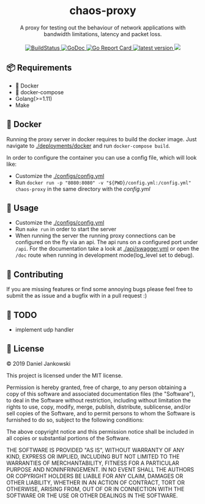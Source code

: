 <h1 align="center">chaos-proxy</h1>

<p align="center">
  A proxy for testing out the behaviour of network applications with bandwidth limitations, latency and packet loss.
  <br><br>
  <a href="https://cloud.drone.io/dj95/chaos-proxy">
    <img alt="BuildStatus" src="https://cloud.drone.io/api/badges/dj95/chaos-proxy/status.svg" />
  </a>
  <a href="https://godoc.org/github.com/dj95/chaos-proxy/pkg/proxy">
    <img alt="GoDoc" src="https://godoc.org/github.com/dj95/chaos-proxy?status.svg" />
  </a>
  <a href="https://goreportcard.com/report/github.com/dj95/chaos-proxy">
    <img alt="Go Report Card" src="https://goreportcard.com/badge/github.com/dj95/chaos-proxy" />
  </a>
  <a href="https://github.com/dj95/chaos-proxy/releases">
    <img alt="latest version" src="https://img.shields.io/github/tag/dj95/chaos-proxy.svg" />
  </a>
  <a href="https://codecov.io/gh/dj95/chaos-proxy">
    <img src="https://codecov.io/gh/dj95/chaos-proxy/branch/master/graph/badge.svg" />
  </a>
</p>



## 📦 Requirements

- 🐳 Docker
- 🐙 docker-compose
- Golang(>=1.11)
- Make


## 🐳 Docker

Running the proxy server in docker requires to build the docker image.
Just navigate to [./deployments/docker](./deployments/docker) and run `docker-compose build`.

In order to configure the container you can use a config file, which will look like:

- Customize the [./configs/config.yml](./configs/config.yml)
- Run `docker run -p "8080:8080" -v "${PWD}/config.yml:/config.yml" chaos-proxy` in the same directory with the *config.yml*


## 🔧 Usage

- Customize the [./configs/config.yml](./configs/config.yml)
- Run `make run` in order to start the server
- When running the server the running proxy connections can be configured on the fly via an api. The api runs on a configured port under `/api`. For the documentation take a look at [./api/swagger.yml](./api/swagger.yml) or open the `/doc` route when running in development mode(log_level set to debug).


## 🤝 Contributing

If you are missing features or find some annoying bugs please feel free to submit the as issue and a bugfix with in a pull request :)


## 🚧 TODO

- implement udp handler


## 📝 License

© 2019 Daniel Jankowski


This project is licensed under the MIT license.


Permission is hereby granted, free of charge, to any person obtaining a copy
of this software and associated documentation files (the "Software"), to deal
in the Software without restriction, including without limitation the rights
to use, copy, modify, merge, publish, distribute, sublicense, and/or sell
copies of the Software, and to permit persons to whom the Software is
furnished to do so, subject to the following conditions:


The above copyright notice and this permission notice shall be included in all
copies or substantial portions of the Software.


THE SOFTWARE IS PROVIDED "AS IS", WITHOUT WARRANTY OF ANY KIND, EXPRESS OR
IMPLIED, INCLUDING BUT NOT LIMITED TO THE WARRANTIES OF MERCHANTABILITY,
FITNESS FOR A PARTICULAR PURPOSE AND NONINFRINGEMENT. IN NO EVENT SHALL THE
AUTHORS OR COPYRIGHT HOLDERS BE LIABLE FOR ANY CLAIM, DAMAGES OR OTHER
LIABILITY, WHETHER IN AN ACTION OF CONTRACT, TORT OR OTHERWISE, ARISING FROM,
OUT OF OR IN CONNECTION WITH THE SOFTWARE OR THE USE OR OTHER DEALINGS IN THE
SOFTWARE.

